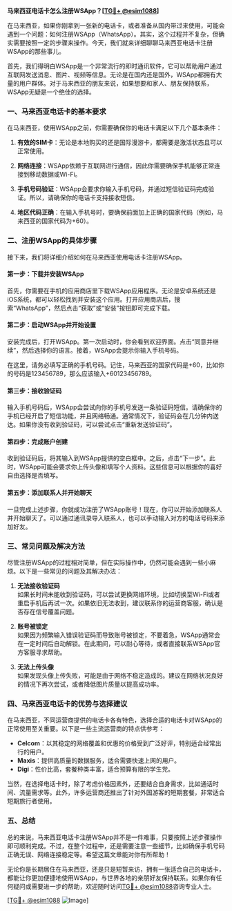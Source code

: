 **马来西亚电话卡怎么注册WSApp？[[TG💪+ @esim1088](https://t.me/s/esim1088)]**

在马来西亚，如果你刚拿到一张新的电话卡，或者准备从国内带过来使用，可能会遇到一个问题：如何注册WSApp（WhatsApp）。其实，这个过程并不复杂，但确实需要按照一定的步骤来操作。今天，我们就来详细聊聊马来西亚电话卡注册WSApp的那些事儿。

首先，我们得明白WSApp是一个非常流行的即时通讯软件，它可以帮助用户通过互联网发送消息、图片、视频等信息。无论是在国内还是国外，WSApp都拥有大量的用户群体。对于马来西亚的朋友来说，如果想要和家人、朋友保持联系，WSApp无疑是一个绝佳的选择。

### 一、马来西亚电话卡的基本要求

在马来西亚，使用WSApp之前，你需要确保你的电话卡满足以下几个基本条件：

1. **有效的SIM卡**：无论是本地购买的还是国际漫游卡，都需要是激活状态且可以正常使用。
   
2. **网络连接**：WSApp依赖于互联网进行通信，因此你需要确保手机能够正常连接到移动数据或Wi-Fi。

3. **手机号码验证**：WSApp会要求你输入手机号码，并通过短信验证码完成验证。所以，请确保你的电话卡支持接收短信。

4. **地区代码正确**：在输入手机号时，要确保前面加上正确的国家代码（例如，马来西亚的国家代码为+60）。

### 二、注册WSApp的具体步骤

接下来，我们将详细介绍如何在马来西亚使用电话卡注册WSApp。

#### 第一步：下载并安装WSApp

首先，你需要在手机的应用商店里下载WSApp应用程序。无论是安卓系统还是iOS系统，都可以轻松找到并安装这个应用。打开应用商店后，搜索“WhatsApp”，然后点击“获取”或“安装”按钮即可完成下载。

#### 第二步：启动WSApp并开始设置

安装完成后，打开WSApp。第一次启动时，你会看到欢迎界面。点击“同意并继续”，然后选择你的语言。接着，WSApp会提示你输入手机号码。

在这里，请务必填写正确的手机号码。记住，马来西亚的国家代码是+60，比如你的号码是123456789，那么应该输入+60123456789。

#### 第三步：接收验证码

输入手机号码后，WSApp会尝试向你的手机号发送一条验证码短信。请确保你的手机已经开启了短信功能，并且网络畅通。通常情况下，验证码会在几分钟内送达。如果你没有收到验证码，可以尝试点击“重新发送验证码”。

#### 第四步：完成账户创建

收到验证码后，将其输入到WSApp提供的空白框中。之后，点击“下一步”。此时，WSApp可能会要求你上传头像和填写个人资料。这些信息可以根据你的喜好自由选择是否填写。

#### 第五步：添加联系人并开始聊天

一旦完成上述步骤，你就成功注册了WSApp账号！现在，你可以开始添加联系人并开始聊天了。可以通过通讯录导入联系人，也可以手动输入对方的电话号码来添加好友。

### 三、常见问题及解决方法

尽管注册WSApp的过程相对简单，但在实际操作中，仍然可能会遇到一些小麻烦。以下是一些常见的问题及其解决办法：

1. **无法接收验证码**  
   如果长时间未能收到验证码，可以尝试更换网络环境，比如切换至Wi-Fi或者重启手机后再试一次。如果依旧无法收到，建议联系你的运营商客服，确认是否存在信号覆盖问题。

2. **账号被锁定**  
   如果因为频繁输入错误验证码而导致账号被锁定，不要着急，WSApp通常会在一定时间后自动解锁。在此期间，可以耐心等待，或者直接联系WSApp官方客服寻求帮助。

3. **无法上传头像**  
   如果发现头像上传失败，可能是由于网络不稳定造成的。建议在网络状况良好的情况下再次尝试，或者降低图片质量以提高成功率。

### 四、马来西亚电话卡的优势与选择建议

在马来西亚，不同运营商提供的电话卡各有特色，选择合适的电话卡对WSApp的正常使用至关重要。以下是一些主流运营商的特点供参考：

- **Celcom**：以其稳定的网络覆盖和优惠的价格受到广泛好评，特别适合经常出行的用户。
- **Maxis**：提供高质量的数据服务，适合需要快速上网的用户。
- **Digi**：性价比高，套餐种类丰富，适合预算有限的学生党。

当然，在选择电话卡时，除了考虑价格因素外，还要结合自身需求，比如通话时间、流量需求等。此外，许多运营商还推出了针对外国游客的短期套餐，非常适合短期旅行者使用。

### 五、总结

总的来说，马来西亚电话卡注册WSApp并不是一件难事，只要按照上述步骤操作即可顺利完成。不过，在整个过程中，还是需要注意一些细节，比如确保手机号码正确无误、网络连接稳定等。希望这篇文章能对你有所帮助！

无论你是长期居住在马来西亚，还是只是短暂来访，拥有一张适合自己的电话卡，都能让你更加便捷地使用WSApp，与世界各地的亲朋好友保持联系。如果你有任何疑问或需要进一步的帮助，欢迎随时访问[TG💪+ @esim1088](https://t.me/s/esim1088)咨询专业人士。

[[TG💪+ @esim1088](https://t.me/s/esim1088) ![Image](https://i.postimg.cc/4NQfJmqS/Snipaste-2025-05-13-00-14-12.png)]